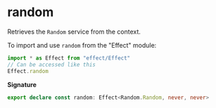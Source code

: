 # random

Retrieves the `Random` service from the context.

To import and use `random` from the "Effect" module:

```ts
import * as Effect from "effect/Effect"
// Can be accessed like this
Effect.random
```

**Signature**

```ts
export declare const random: Effect<Random.Random, never, never>
```
